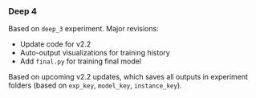 ### Deep 4

Based on `deep_3` experiment. Major revisions:

- Update code for v2.2
- Auto-output visualizations for training history
- Add `final.py` for training final model

Based on upcoming v2.2 updates, which saves all outputs in experiment folders
(based on `exp_key`, `model_key`, `instance_key`).

